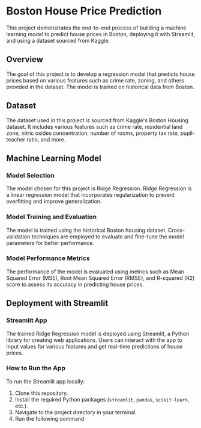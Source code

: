 # Boston House Price Prediction

This project demonstrates the end-to-end process of building a machine learning model to predict house prices in Boston, deploying it with Streamlit, and using a dataset sourced from Kaggle.

## Overview

The goal of this project is to develop a regression model that predicts house prices based on various features such as crime rate, zoning, and others provided in the dataset. The model is trained on historical data from Boston.

## Dataset

The dataset used in this project is sourced from Kaggle's Boston Housing dataset. It includes various features such as crime rate, residential land zone, nitric oxides concentration, number of rooms, property tax rate, pupil-teacher ratio, and more.

## Machine Learning Model

### Model Selection

The model chosen for this project is Ridge Regression. Ridge Regression is a linear regression model that incorporates regularization to prevent overfitting and improve generalization.

### Model Training and Evaluation

The model is trained using the historical Boston housing dataset. Cross-validation techniques are employed to evaluate and fine-tune the model parameters for better performance.

### Model Performance Metrics

The performance of the model is evaluated using metrics such as Mean Squared Error (MSE), Root Mean Squared Error (RMSE), and R-squared (R2) score to assess its accuracy in predicting house prices.

## Deployment with Streamlit

### Streamlit App

The trained Ridge Regression model is deployed using Streamlit, a Python library for creating web applications. Users can interact with the app to input values for various features and get real-time predictions of house prices.

### How to Run the App

To run the Streamlit app locally:
1. Clone this repository.
2. Install the required Python packages (`streamlit`, `pandas`, `scikit-learn`, etc.).
3. Navigate to the project directory in your terminal.
4. Run the following command

